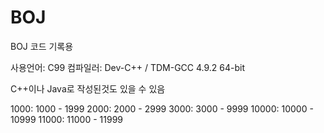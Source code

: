 # BOJ
BOJ 코드 기록용

사용언어: C99
컴파일러: Dev-C++ / TDM-GCC 4.9.2 64-bit

C++이나 Java로 작성된것도 있을 수 있음

 1000:  1000 -  1999
 2000:  2000 -  2999
 3000:  3000 -  9999
10000: 10000 - 10999
11000: 11000 - 11999
